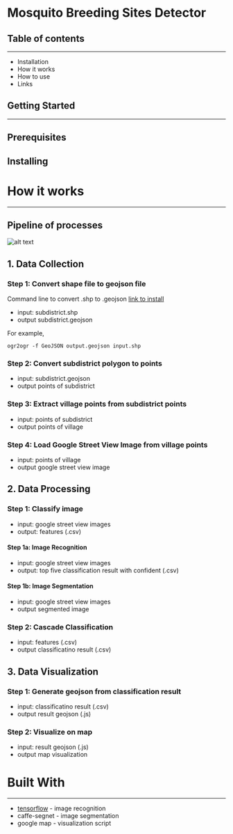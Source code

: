 # Mosquito Breeding Sites Detector

## Table of contents
___

* Installation
* How it works
* How to use
* Links

## Getting Started
---

## Prerequisites

## Installing


# How it works
---
## Pipeline of processes
![alt text](http://silverpond.com.au/img/blog/pedestrian-detection-details/image03.png "Logo Title Text 1")

## 1. Data Collection
### Step 1: Convert shape file to geojson file
Command line to convert .shp to .geojson [link to install](http://www.gdal.org/ogr2ogr.html)
* input: subdistrict.shp
* output subdistrict.geojson

For example, 
```command
ogr2ogr -f GeoJSON output.geojson input.shp
```

### Step 2: Convert subdistrict polygon to points
* input: subdistrict.geojson
* output points of subdistrict


### Step 3: Extract village points from subdistrict points
* input: points of subdistrict
* output points of village


### Step 4: Load Google Street View Image from village points
* input: points of village
* output google street view image

## 2. Data Processing
### Step 1: Classify image
* input: google street view images
* output: features (.csv) 
#### Step 1a: Image Recognition
* input: google street view images
* output: top five classification result with confident (.csv) 
#### Step 1b: Image Segmentation
* input: google street view images
* output segmented image

### Step 2: Cascade Classification
* input: features (.csv)
* output classificatino result (.csv)

## 3. Data Visualization

### Step 1: Generate geojson from classification result
* input: classificatino result (.csv)
* output result geojson (.js)

### Step 2: Visualize on map
* input: result geojson (.js)
* output map visualization

# Built With
---
* [tensorflow](https://www.tensorflow.org/) - image recognition 
* caffe-segnet - image segmentation
* google map - visualization script